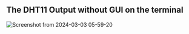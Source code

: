 ## The DHT11 Output without GUI on the terminal 

![Screenshot from 2024-03-03 05-59-20](https://github.com/mohamedashraf56/GP-ADAS-Using-Embedded-Linux/assets/110823285/359f7f3f-ff1f-4652-a6b7-8591170ac55d)

